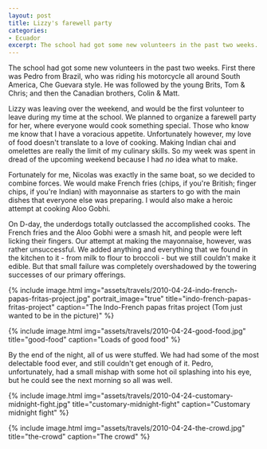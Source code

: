 ```yaml
---
layout: post
title: Lizzy's farewell party
categories:
- Ecuador
excerpt: The school had got some new volunteers in the past two weeks. First there was Pedro from Brazil, who was riding his motorcycle all around South America, Che Guevara style. He was followed by the young Brits, Tom & Chris; and then the Canadian brothers, Colin & Matt.
---
```


The school had got some new volunteers in the past two weeks. First there was
Pedro from Brazil, who was riding his motorcycle all around South America, Che
Guevara style. He was followed by the young Brits, Tom & Chris; and then the
Canadian brothers, Colin & Matt.

Lizzy was leaving over the weekend, and would be the first volunteer to leave
during my time at the school. We planned to organize a farewell party for her,
where everyone would cook something special. Those who know me know that I have
a voracious appetite. Unfortunately however, my love of food doesn't translate
to a love of cooking. Making Indian chai and omelettes are really the limit of
my culinary skills. So my week was spent in dread of the upcoming weekend
because I had *no* idea what to make.

Fortunately for me, Nicolas was exactly in the same boat, so we decided to
combine forces. We would make French fries (chips, if you're British; finger
chips, if you're Indian) with mayonnaise as starters to go with the main dishes
that everyone else was preparing. I would also make a heroic attempt at cooking
Aloo Gobhi.

On D-day, the underdogs totally outclassed the accomplished cooks. The French
fries and the Aloo Gobhi were a smash hit, and people were left licking their
fingers. Our attempt at making the mayonnaise, however, was rather unsuccessful.
We added anything and everything that we found in the kitchen to it - from milk
to flour to broccoli - but we still couldn't make it edible. But that small
failure was completely overshadowed by the towering successes of our primary
offerings.

{% include image.html
    img="assets/travels/2010-04-24-indo-french-papas-fritas-project.jpg"
    portrait_image="true"
    title="indo-french-papas-fritas-project"
    caption="The Indo-French papas fritas project (Tom just wanted to be in the picture)" %}

{% include image.html
    img="assets/travels/2010-04-24-good-food.jpg"
    title="good-food"
    caption="Loads of good food" %}

By the end of the night, all of us were stuffed. We had had some of the most
delectable food ever, and still couldn't get enough of it. Pedro, unfortunately,
had a small mishap with some hot oil splashing into his eye, but he could see
the next morning so all was well.

{% include image.html
    img="assets/travels/2010-04-24-customary-midnight-fight.jpg"
    title="customary-midnight-fight"
    caption="Customary midnight fight" %}

{% include image.html
    img="assets/travels/2010-04-24-the-crowd.jpg"
    title="the-crowd"
    caption="The crowd" %}
